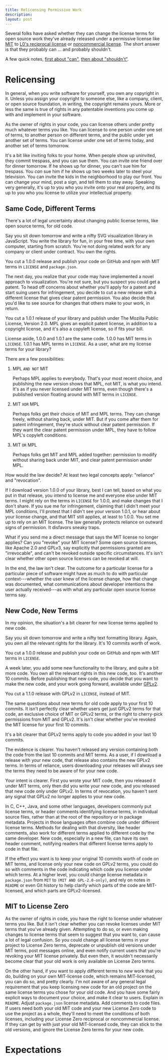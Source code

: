 ```yaml
---
title: Relicensing Permissive Work
description:
layout: post
---
```


Several folks have asked whether they can change the license terms for open source work they've already released under a permissive license like [MIT](https://spdx.org/licenses/MIT) to [L0's reciprocal license](https://licensezero.com/licenses/reciprocal) or [noncommercial license](https://licensezero.com/licenses/noncommercial).  The short answer is that they probably can ... and probably shouldn't.

A few quick notes, [first about "can"](#can), [then about "shouldn't"](#shouldnt).

# Relicensing <a id="can"></a>

In general, when you write software for yourself, you own any copyright in it.  Unless you assign your copyright to someone else, like a company, client, or open source foundation, in writing, the copyright remains yours.  More or less the same is true of rights in any patentable inventions you come up with and implement in your software.

As the owner of rights in your code, you can license others under pretty much whatever terms you like.  You can license to one person under one set of terms, to another person on different terms, and the public under yet another set of terms.  You can license under one set of terms today, and another set of terms tomorrow.

It's a bit like inviting folks to your home.  When people show up uninvited, they commit trespass, and you can sue them.  You can invite one friend over for dinner tomorrow.  If he shows up for dinner, you can't sue him for trespass.  You _can_ sue him if he shows up two weeks later to steel your television.  You can invite the kids in the neighborhood to play our front.  You can change your mind, post a sign, and tell them to stay away.  Speaking very generally, it's up to you who you invite onto your real property, and its up to you who you license to utilize your intellectual property.

## Same Code, Different Terms

There's a lot of legal uncertainty about changing public license terms, like open source terms, for old code.

Say you sit down tomorrow and write a nifty SVG visualization library in JavaScript.  You write the library for fun, in your free time, with your own  computer, starting from scratch.  You're not doing related work for any company or client under contract.  You own the rights.

You cut a 1.0.0 release and publish your code on GitHub and npm with MIT terms in `LICENSE` and `package.json`.

The next day, you realize that your code may have implemented a novel approach to visualization.  You're not sure, but you suspect you could get a patent.  To head off concerns about whether you'll apply for a patent and start suing users for infringement, you decide to cut a new release with a different license that gives clear patent permission.  You also decide that you'd like to see source for changes that others make to your work, in return.

You cut a 1.0.1 release of your library and publish under The Mozilla Public License, Version 2.0.  MPL gives an explicit patent license, in addition to a copyright license, and it's also a copyleft license, so if fits your bill.

License aside, 1.0.0 and 1.0.1 are the same code.  1.0.0 has MIT terms in `LICENSE`.  1.0.1 has MPL terms in `LICENSE`.  As a user, what are my license terms for your library?

There are a few possibilities:

1.  MPL `AND NOT` MIT

    Perhaps MPL applies to everybody.  That's your most recent choice, and publishing the new version shows that MPL, not MIT, is what you intend.  It's as if you never licensed under MIT terms, even though there's a published version floating around with MIT terms in `LICENSE`.

2.  MIT `XOR` MPL

    Perhaps folks get their choice of MIT and MPL terms.  They can change freely, without sharing back, under MIT.  But if you come after them for patent infringement, they're stuck without clear patent permission.  If they want the clear patent permission under MPL, they have to follow MPL's copyleft conditions.

3.  MIT `OR` MPL

    Perhaps folks get MIT and MPL added together: permission to modify without sharing back under MIT, and clear patent permission under MPL.

How would the law decide?  At least two legal concepts apply: "reliance" and "revocation".

If I download version 1.0.0 of your library, best I can tell, based on what you put in that release, you intend to license me and everyone else under MIT terms.  I might rely on the terms in `LICENSE` for 1.0.0, and make changes that I don't share.  If you sue me for infringement, claiming that I didn't meet your MPL conditions, I'll protest that I didn't see your version 1.0.1, or hear about your license change, and that MIT still applies, at least to 1.0.0.  You set me up to rely on an MIT license.  The law generally protects reliance on outward signs of permission.  It disfavors sneaky traps.

What if you send me a direct message that says the MIT license no longer applies?  Can you "revoke" your MIT license?  Some open source licenses, like Apache 2.0 and GPLv3, say explicitly that permissions granted are "irrevocable", and can't be revoked outside specific circumstances.  It's isn't clear whether other open source licenses can be revoked at will.

In the end, the law isn't clear.  The outcome for a particular license for a particular piece of software might have as much to do with particular context---whether the user knew of the license change, how that change was documented, what communications about developer intentions the user actually received---as with what any particular open source license terms say.

## New Code, New Terms

In my opinion, the situation's a bit clearer for new license terms applied to new code.

Say you sit down tomorrow and write a nifty text formatting library.  Again, you own all the relevant rights for the library.  It's 10 commits worth of work.

You cut a 1.0.0 release and publish your code on GitHub and npm with MIT terms in `LICENSE`.

A week later, you add some new functionality to the library, and quite a bit more code.  You own all the relevant rights in this new code, too.  It's another 10 commits.  Before publishing that new code, you decide that you want to make the new code, and your work going forward, available under [GPLv2](https://www.gnu.org/licenses/old-licenses/gpl-2.0.en.html).

You cut a 1.1.0 release with GPLv2 in `LICENSE`, instead of MIT.

The same questions about new terms for old code apply to your first 10 commits.  It isn't perfectly clear whether users get just GPLv2 terms for that code, an exclusive choice of MIT or GPLv2 terms, or the right to cherry-pick permissions from MIT and GPLv2.  It's isn't clear whether you've revoked the MIT license for your first 10 commits.

It's a bit clearer that GPLv2 terms apply to code you added in your last 10 commits.

The evidence is clearer.  You haven't released any version containing both the code from the last 10 commits and MIT terms.  As a user, if I download a release with your new code, that release also contains the new GPLv2 terms.  In terms of reliance, users downloading your releases will always see the terms they need to be aware of for your new code.

Your intent is clearer.  First you wrote your MIT code, then you released it under MIT terms, only then did you write your new code, and you released that new code only under GPLv2.  In terms of revocation, you haven't sent any signal that GPLv2 no longer applies to your new code.

In C, C++, Java, and some other languages, developers commonly put license terms, or header comments identifying license terms, in individual source files, rather than at the root of the repository or in package metadata.  Projects in those languages often combine code under different license terms.  Methods for dealing with that diversity, like header comments, also work for different terms applied to different code by the same developer.  New code, especially in a new file, can have its own header comment, notifying readers that different license terms apply to code in that file.

If the effect you want is to keep your original 10 commits worth of code on MIT terms, and license only your new code on GPLv2 terms, you could do so with comments in the code indicating which code you license under which terms.  At a higher level, you could change license metadata in `package.json` from `MIT` to `(MIT AND GPL-2.0-only)`, and rely on notes in `README` or even Git history to help clarify which parts of the code are MIT-licensed, and which parts are GPLv2-licensed.

## MIT to License Zero

As the owner of rights in code, you have the right to license under whatever terms you like.  But it isn't clear whether you can revoke licenses under MIT terms that you've already given.  Attempting to do so, or even making changes to license terms that seem to suggest that you want to, can cause a lot of legal confusion.  So you could change all license terms in your project to License Zero terms, deprecate or unpublish old versions under MIT terms, post messages online, and even notify current users that you're revoking your MIT license privately.  But even then, it wouldn't necessarily become clear that your old work is only available on License Zero terms.

On the other hand, if you want to apply different terms to _new_ work that you do, building on your own MIT-license code, which remains MIT-licensed, you can do so, and pretty clearly.  I'm not aware of any general legal requirement that you keep licensing new code for an old project on the same license terms you chose for your old code.  And you have some fairly explicit ways to document your choice, and make it clear to users.  Explain in `README`.  Adjust `package.json` license metadata.  Add comments to code files.  If users need both your old MIT code and your new License Zero code to use the project as a whole, they'll need to meet the conditions of both licenses, including your License Zero reciprocal or noncommercial license.  If they can get by with just your old MIT-licensed code, they can stick to the old versions, and ignore the License Zero terms for your new code.

# Expectations <a id="shouldnt"></a>

